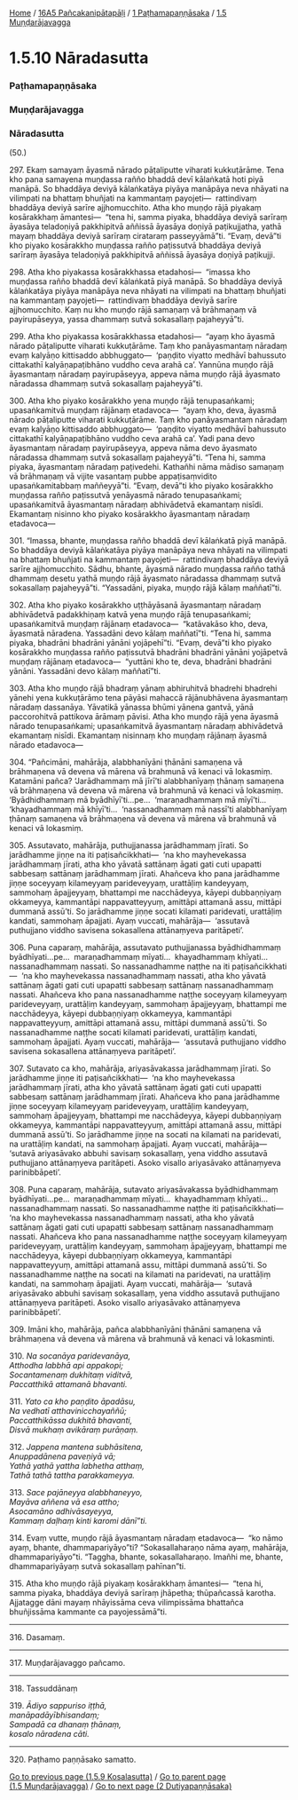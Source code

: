 
[Home](/) / [16A5 Pañcakanipātapāḷi](/tipitaka/16A5.md) / [1 Paṭhamapaṇṇāsaka](/tipitaka/16A5/1.md) / [1.5 Muṇḍarājavagga](/tipitaka/16A5/1/1.5.md)

# 1.5.10 Nāradasutta

### Paṭhamapaṇṇāsaka

### Muṇḍarājavagga

### Nāradasutta

(50.)

297\. Ekaṃ samayaṃ āyasmā nārado pāṭaliputte viharati kukkuṭārāme. Tena kho pana samayena muṇḍassa rañño bhaddā devī kālaṅkatā hoti piyā manāpā. So bhaddāya deviyā kālaṅkatāya piyāya manāpāya neva nhāyati na vilimpati na bhattaṃ bhuñjati na kammantaṃ payojeti—  rattindivaṃ bhaddāya deviyā sarīre ajjhomucchito. Atha kho muṇḍo rājā piyakaṃ kosārakkhaṃ āmantesi—  “tena hi, samma piyaka, bhaddāya deviyā sarīraṃ āyasāya teladoṇiyā pakkhipitvā aññissā āyasāya doṇiyā paṭikujjatha, yathā mayaṃ bhaddāya deviyā sarīraṃ cirataraṃ passeyyāmā”ti. “Evaṃ, devā”ti kho piyako kosārakkho muṇḍassa rañño paṭissutvā bhaddāya deviyā sarīraṃ āyasāya teladoṇiyā pakkhipitvā aññissā āyasāya doṇiyā paṭikujji.

298\. Atha kho piyakassa kosārakkhassa etadahosi—  “imassa kho muṇḍassa rañño bhaddā devī kālaṅkatā piyā manāpā. So bhaddāya deviyā kālaṅkatāya piyāya manāpāya neva nhāyati na vilimpati na bhattaṃ bhuñjati na kammantaṃ payojeti—  rattindivaṃ bhaddāya deviyā sarīre ajjhomucchito. Kaṃ nu kho muṇḍo rājā samaṇaṃ vā brāhmaṇaṃ vā payirupāseyya, yassa dhammaṃ sutvā sokasallaṃ pajaheyyā”ti.

299\. Atha kho piyakassa kosārakkhassa etadahosi—  “ayaṃ kho āyasmā nārado pāṭaliputte viharati kukkuṭārāme. Taṃ kho panāyasmantaṃ nāradaṃ evaṃ kalyāṇo kittisaddo abbhuggato—  ‘paṇḍito viyatto medhāvī bahussuto cittakathī kalyāṇapaṭibhāno vuddho ceva arahā ca’. Yannūna muṇḍo rājā āyasmantaṃ nāradaṃ payirupāseyya, appeva nāma muṇḍo rājā āyasmato nāradassa dhammaṃ sutvā sokasallaṃ pajaheyyā”ti.

300\. Atha kho piyako kosārakkho yena muṇḍo rājā tenupasaṅkami; upasaṅkamitvā muṇḍaṃ rājānaṃ etadavoca—  “ayaṃ kho, deva, āyasmā nārado pāṭaliputte viharati kukkuṭārāme. Taṃ kho panāyasmantaṃ nāradaṃ evaṃ kalyāṇo kittisaddo abbhuggato—  ‘paṇḍito viyatto medhāvī bahussuto cittakathī kalyāṇapaṭibhāno vuddho ceva arahā ca’. Yadi pana devo āyasmantaṃ nāradaṃ payirupāseyya, appeva nāma devo āyasmato nāradassa dhammaṃ sutvā sokasallaṃ pajaheyyā”ti. “Tena hi, samma piyaka, āyasmantaṃ nāradaṃ paṭivedehi. Kathañhi nāma mādiso samaṇaṃ vā brāhmaṇaṃ vā vijite vasantaṃ pubbe appaṭisaṃvidito upasaṅkamitabbaṃ maññeyyā”ti. “Evaṃ, devā”ti kho piyako kosārakkho muṇḍassa rañño paṭissutvā yenāyasmā nārado tenupasaṅkami; upasaṅkamitvā āyasmantaṃ nāradaṃ abhivādetvā ekamantaṃ nisīdi. Ekamantaṃ nisinno kho piyako kosārakkho āyasmantaṃ nāradaṃ etadavoca—

301\. “Imassa, bhante, muṇḍassa rañño bhaddā devī kālaṅkatā piyā manāpā. So bhaddāya deviyā kālaṅkatāya piyāya manāpāya neva nhāyati na vilimpati na bhattaṃ bhuñjati na kammantaṃ payojeti—  rattindivaṃ bhaddāya deviyā sarīre ajjhomucchito. Sādhu, bhante, āyasmā nārado muṇḍassa rañño tathā dhammaṃ desetu yathā muṇḍo rājā āyasmato nāradassa dhammaṃ sutvā sokasallaṃ pajaheyyā”ti. “Yassadāni, piyaka, muṇḍo rājā kālaṃ maññatī”ti.

302\. Atha kho piyako kosārakkho uṭṭhāyāsanā āyasmantaṃ nāradaṃ abhivādetvā padakkhiṇaṃ katvā yena muṇḍo rājā tenupasaṅkami; upasaṅkamitvā muṇḍaṃ rājānaṃ etadavoca—  “katāvakāso kho, deva, āyasmatā nāradena. Yassadāni devo kālaṃ maññatī”ti. “Tena hi, samma piyaka, bhadrāni bhadrāni yānāni yojāpehī”ti. “Evaṃ, devā”ti kho piyako kosārakkho muṇḍassa rañño paṭissutvā bhadrāni bhadrāni yānāni yojāpetvā muṇḍaṃ rājānaṃ etadavoca—  “yuttāni kho te, deva, bhadrāni bhadrāni yānāni. Yassadāni devo kālaṃ maññatī”ti.

303\. Atha kho muṇḍo rājā bhadraṃ yānaṃ abhiruhitvā bhadrehi bhadrehi yānehi yena kukkuṭārāmo tena pāyāsi mahaccā rājānubhāvena āyasmantaṃ nāradaṃ dassanāya. Yāvatikā yānassa bhūmi yānena gantvā, yānā paccorohitvā pattikova ārāmaṃ pāvisi. Atha kho muṇḍo rājā yena āyasmā nārado tenupasaṅkami; upasaṅkamitvā āyasmantaṃ nāradaṃ abhivādetvā ekamantaṃ nisīdi. Ekamantaṃ nisinnaṃ kho muṇḍaṃ rājānaṃ āyasmā nārado etadavoca—

304\. “Pañcimāni, mahārāja, alabbhanīyāni ṭhānāni samaṇena vā brāhmaṇena vā devena vā mārena vā brahmunā vā kenaci vā lokasmiṃ. Katamāni pañca? ‘Jarādhammaṃ mā jīrī’ti alabbhanīyaṃ ṭhānaṃ samaṇena vā brāhmaṇena vā devena vā mārena vā brahmunā vā kenaci vā lokasmiṃ. ‘Byādhidhammaṃ mā byādhīyī’ti…pe…  ‘maraṇadhammaṃ mā mīyī’ti…  ‘khayadhammaṃ mā khīyī’ti…  ‘nassanadhammaṃ mā nassī’ti alabbhanīyaṃ ṭhānaṃ samaṇena vā brāhmaṇena vā devena vā mārena vā brahmunā vā kenaci vā lokasmiṃ.

305\. Assutavato, mahārāja, puthujjanassa jarādhammaṃ jīrati. So jarādhamme jiṇṇe na iti paṭisañcikkhati—  ‘na kho mayhevekassa jarādhammaṃ jīrati, atha kho yāvatā sattānaṃ āgati gati cuti upapatti sabbesaṃ sattānaṃ jarādhammaṃ jīrati. Ahañceva kho pana jarādhamme jiṇṇe soceyyaṃ kilameyyaṃ parideveyyaṃ, urattāḷiṃ kandeyyaṃ, sammohaṃ āpajjeyyaṃ, bhattampi me nacchādeyya, kāyepi dubbaṇṇiyaṃ okkameyya, kammantāpi nappavatteyyuṃ, amittāpi attamanā assu, mittāpi dummanā assū’ti. So jarādhamme jiṇṇe socati kilamati paridevati, urattāḷiṃ kandati, sammohaṃ āpajjati. Ayaṃ vuccati, mahārāja—  ‘assutavā puthujjano viddho savisena sokasallena attānaṃyeva paritāpeti’.

306\. Puna caparaṃ, mahārāja, assutavato puthujjanassa byādhidhammaṃ byādhīyati…pe…  maraṇadhammaṃ mīyati…  khayadhammaṃ khīyati…  nassanadhammaṃ nassati. So nassanadhamme naṭṭhe na iti paṭisañcikkhati—  ‘na kho mayhevekassa nassanadhammaṃ nassati, atha kho yāvatā sattānaṃ āgati gati cuti upapatti sabbesaṃ sattānaṃ nassanadhammaṃ nassati. Ahañceva kho pana nassanadhamme naṭṭhe soceyyaṃ kilameyyaṃ parideveyyaṃ, urattāḷiṃ kandeyyaṃ, sammohaṃ āpajjeyyaṃ, bhattampi me nacchādeyya, kāyepi dubbaṇṇiyaṃ okkameyya, kammantāpi nappavatteyyuṃ, amittāpi attamanā assu, mittāpi dummanā assū’ti. So nassanadhamme naṭṭhe socati kilamati paridevati, urattāḷiṃ kandati, sammohaṃ āpajjati. Ayaṃ vuccati, mahārāja—  ‘assutavā puthujjano viddho savisena sokasallena attānaṃyeva paritāpeti’.

307\. Sutavato ca kho, mahārāja, ariyasāvakassa jarādhammaṃ jīrati. So jarādhamme jiṇṇe iti paṭisañcikkhati—  ‘na kho mayhevekassa jarādhammaṃ jīrati, atha kho yāvatā sattānaṃ āgati gati cuti upapatti sabbesaṃ sattānaṃ jarādhammaṃ jīrati. Ahañceva kho pana jarādhamme jiṇṇe soceyyaṃ kilameyyaṃ parideveyyaṃ, urattāḷiṃ kandeyyaṃ, sammohaṃ āpajjeyyaṃ, bhattampi me nacchādeyya, kāyepi dubbaṇṇiyaṃ okkameyya, kammantāpi nappavatteyyuṃ, amittāpi attamanā assu, mittāpi dummanā assū’ti. So jarādhamme jiṇṇe na socati na kilamati na paridevati, na urattāḷiṃ kandati, na sammohaṃ āpajjati. Ayaṃ vuccati, mahārāja—  ‘sutavā ariyasāvako abbuhi savisaṃ sokasallaṃ, yena viddho assutavā puthujjano attānaṃyeva paritāpeti. Asoko visallo ariyasāvako attānaṃyeva parinibbāpeti’.

308\. Puna caparaṃ, mahārāja, sutavato ariyasāvakassa byādhidhammaṃ byādhīyati…pe…  maraṇadhammaṃ mīyati…  khayadhammaṃ khīyati…  nassanadhammaṃ nassati. So nassanadhamme naṭṭhe iti paṭisañcikkhati—  ‘na kho mayhevekassa nassanadhammaṃ nassati, atha kho yāvatā sattānaṃ āgati gati cuti upapatti sabbesaṃ sattānaṃ nassanadhammaṃ nassati. Ahañceva kho pana nassanadhamme naṭṭhe soceyyaṃ kilameyyaṃ parideveyyaṃ, urattāḷiṃ kandeyyaṃ, sammohaṃ āpajjeyyaṃ, bhattampi me nacchādeyya, kāyepi dubbaṇṇiyaṃ okkameyya, kammantāpi nappavatteyyuṃ, amittāpi attamanā assu, mittāpi dummanā assū’ti. So nassanadhamme naṭṭhe na socati na kilamati na paridevati, na urattāḷiṃ kandati, na sammohaṃ āpajjati. Ayaṃ vuccati, mahārāja—  ‘sutavā ariyasāvako abbuhi savisaṃ sokasallaṃ, yena viddho assutavā puthujjano attānaṃyeva paritāpeti. Asoko visallo ariyasāvako attānaṃyeva parinibbāpeti’.

309\. Imāni kho, mahārāja, pañca alabbhanīyāni ṭhānāni samaṇena vā brāhmaṇena vā devena vā mārena vā brahmunā vā kenaci vā lokasminti.

310\. _Na socanāya paridevanāya,_  
_Atthodha labbhā api appakopi;_  
_Socantamenaṃ dukhitaṃ viditvā,_  
_Paccatthikā attamanā bhavanti._  


311\. _Yato ca kho paṇḍito āpadāsu,_  
_Na vedhatī atthavinicchayaññū;_  
_Paccatthikāssa dukhitā bhavanti,_  
_Disvā mukhaṃ avikāraṃ purāṇaṃ._  


312\. _Jappena mantena subhāsitena,_  
_Anuppadānena paveṇiyā vā;_  
_Yathā yathā yattha labhetha atthaṃ,_  
_Tathā tathā tattha parakkameyya._  


313\. _Sace pajāneyya alabbhaneyyo,_  
_Mayāva aññena vā esa attho;_  
_Asocamāno adhivāsayeyya,_  
_Kammaṃ daḷhaṃ kinti karomi dānī”ti._  


314\. Evaṃ vutte, muṇḍo rājā āyasmantaṃ nāradaṃ etadavoca—  “ko nāmo ayaṃ, bhante, dhammapariyāyo”ti? “Sokasallaharaṇo nāma ayaṃ, mahārāja, dhammapariyāyo”ti. “Taggha, bhante, sokasallaharaṇo. Imañhi me, bhante, dhammapariyāyaṃ sutvā sokasallaṃ pahīnan”ti.

315\. Atha kho muṇḍo rājā piyakaṃ kosārakkhaṃ āmantesi—  “tena hi, samma piyaka, bhaddāya deviyā sarīraṃ jhāpetha; thūpañcassā karotha. Ajjatagge dāni mayaṃ nhāyissāma ceva vilimpissāma bhattañca bhuñjissāma kammante ca payojessāmā”ti.

---

316\. Dasamaṃ.



---

317\. Muṇḍarājavaggo pañcamo.



---

318\. Tassuddānaṃ



319\. _Ādiyo sappuriso iṭṭhā,_  
_manāpadāyībhisandaṃ;_  
_Sampadā ca dhanaṃ ṭhānaṃ,_  
_kosalo nāradena cāti._  


---

320\. Paṭhamo paṇṇāsako samatto.



[Go to previous page (1.5.9 Kosalasutta)](/tipitaka/16A5/1/1.5/1.5.9.md) / [Go to parent page (1.5 Muṇḍarājavagga)](/tipitaka/16A5/1/1.5.md) / [Go to next page (2 Dutiyapaṇṇāsaka)](/tipitaka/16A5/2.md)


